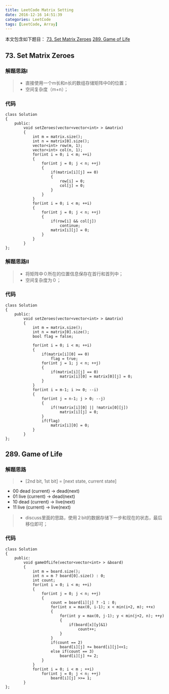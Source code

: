 ```yaml
---
title: LeetCode Matrix Setting
date: 2016-12-16 14:51:39
categories: LeetCode
tags: [LeetCode, Array]
---
```


本文包含如下题目：
[73. Set Matrix Zeroes][1]
[289. Game of Life][2]

## 73. Set Matrix Zeroes
### 解题思路I
> * 直接使用一个m长和n长的数组存储矩阵中0的位置；
> * 空间复杂度（m+n）；

<!--more-->

### 代码
```
class Solution
{
    public:
        void setZeroes(vector<vector<int> > &matrix)
        {
            int m = matrix.size();
            int n = matrix[0].size();
            vector<int> row(m, 1);
            vector<int> col(n, 1);
            for(int i = 0; i < m; ++i)
            {
                for(int j = 0; j < n; ++j)
                {
                    if(matrix[i][j] == 0)
                    {
                        row[i] = 0;
                        col[j] = 0;
                    }
                }
            }
            for(int i = 0; i < m; ++i)
            {
                for(int j = 0; j < n; ++j)
                {
                    if(row[i] && col[j])
                        continue;
                    matrix[i][j] = 0;
                }
            }
        }
};
```

### 解题思路II
> * 将矩阵中０所在的位置信息保存在首行和首列中；
> * 空间复杂度为０；

### 代码
```
class Solution
{
    public:
        void setZeroes(vector<vector<int> > &matrix)
        {
            int m = matrix.size();
            int n = matrix[0].size();
            bool flag = false;

            for(int i = 0; i < m; ++i)
            {
                if(matrix[i][0] == 0)
                    flag = true;
                for(int j = 1; j < n; ++j)
                {
                    if(matrix[i][j] == 0)
                        matrix[i][0] = matrix[0][j] = 0;
                }
            }
            for(int i = m-1; i >= 0; --i)
            {
                for(int j = n-1; j > 0; --j)
                {
                    if(!matrix[i][0] || !matrix[0][j])
                        matrix[i][j] = 0;
                }
                if(flag)
                    matrix[i][0] = 0;
            }
        }
};
```

## 289. Game of Life

### 解题思路
> * [2nd bit, 1st bit] = [next state, current state]
- 00  dead (current) -> dead(next)
- 01  live (current) -> dead(next)
- 10  dead (current) -> live(next)
- 11  live (current) -> live(next)
> * discuss里面的思路，使用２bit的数据存储下一步和现在的状态，最后移位即可；


### 代码
```
class Solution
{
    public:
        void gameOfLife(vector<vector<int> > &board)
        {
            int m = board.size();
            int n = m ? board[0].size() : 0;
            int count;
            for(int i = 0; i < m; ++i)
            {
                for(int j = 0; j < n; ++j)
                {
                    count = board[i][j] ? -1 : 0;
                    for(int x = max(0, i-1); x < min(i+2, m); ++x)
                    {
                        for(int y = max(0, j-1); y < min(j+2, n); ++y)
                        {
                            if(board[x][y]&1)
                                count++;
                        }
                    }
                    if(count == 2)
                        board[i][j] += board[i][j]<<1;
                    else if(count == 3)
                        board[i][j] += 2;
                }
            }
            for(int i = 0; i < m ; ++i)
                for(int j = 0; j < n; ++j)
                    board[i][j] >>= 1;
        }
};
```


  [1]: https://leetcode.com/problems/set-matrix-zeroes/
  [2]: https://leetcode.com/problems/game-of-life/